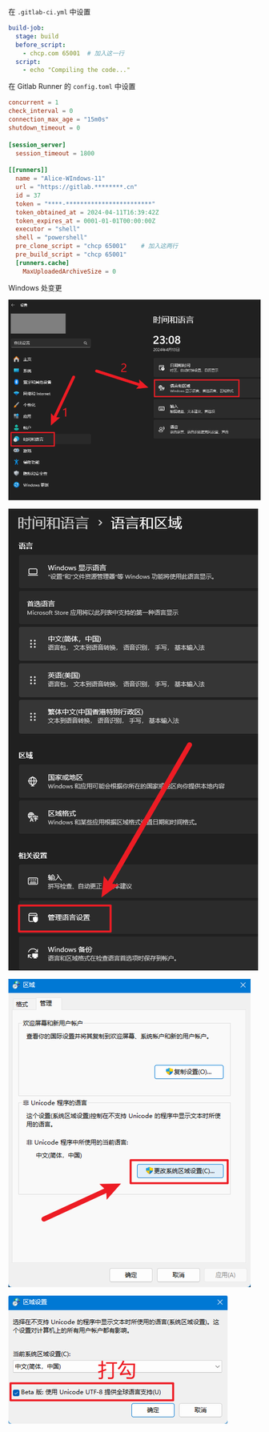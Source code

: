 在 `.gitlab-ci.yml` 中设置

```yaml
build-job:
  stage: build
  before_script:
    - chcp.com 65001  # 加入这一行
  script:
    - echo "Compiling the code..."
```

在 Gitlab Runner 的 `config.toml` 中设置

```toml
concurrent = 1
check_interval = 0
connection_max_age = "15m0s"
shutdown_timeout = 0

[session_server]
  session_timeout = 1800

[[runners]]
  name = "Alice-WIndows-11"
  url = "https://gitlab.********.cn"
  id = 37
  token = "****-************************"
  token_obtained_at = 2024-04-11T16:39:42Z
  token_expires_at = 0001-01-01T00:00:00Z
  executor = "shell"
  shell = "powershell"
  pre_clone_script = "chcp 65001"    # 加入这两行
  pre_build_script = "chcp 65001"
  [runners.cache]
    MaxUploadedArchiveSize = 0

```

Windows 处变更

![img](./.assets/WindowsRunner乱码/1333968-20240413231000897-1343026409.png)

![img](./.assets/WindowsRunner乱码/1333968-20240413231050707-2060649561.png)

![img](./.assets/WindowsRunner乱码/1333968-20240413231144052-1762121914.png)

![img](./.assets/WindowsRunner乱码/1333968-20240413232030301-887274025.png)